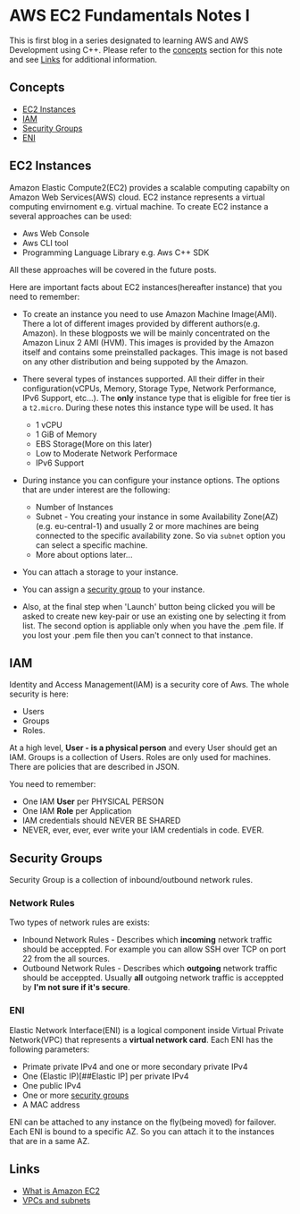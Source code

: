 # AWS EC2 Fundamentals Notes I

This is first blog in a series designated to learning AWS and AWS Development using C++.
Please refer to the [concepts](#Concepts) section for this note and see [Links](#Links)
for additional information.

## Concepts
* [EC2 Instances](#EC2-Instances)
* [IAM](#IAM)
* [Security Groups](#Security-Groups)
* [ENI](#ENI)

## EC2 Instances
Amazon Elastic Compute2(EC2) provides a scalable computing capabilty on Amazon Web Services(AWS) cloud.
EC2 instance represents a virtual computing envirnoment e.g. virtual machine.
To create EC2 instance a several approaches can be used:

* Aws Web Console
* Aws CLI tool
* Programming Language Library e.g. Aws C++ SDK

All these approaches will be covered in the future posts.

Here are important facts about EC2 instances(hereafter instance) that you need to remember:

* To create an instance you need to use Amazon Machine Image(AMI). There a lot of different images 
  provided by different authors(e.g. Amazon). In these blogposts we will be mainly concentrated on
  the Amazon Linux 2 AMI (HVM). This images is provided by the Amazon itself and contains some
  preinstalled packages. This image is not based on any other distribution and being suppoted
  by the Amazon.

* There several types of instances supported. All their differ in their configuration(vCPUs, Memory, Storage Type, Network Performance, IPv6 Support, etc...). The **only** instance type that is eligible for free tier is a `t2.micro`. During these notes this instance type will be used. It has
	* 1 vCPU
	* 1 GiB of Memory
	* EBS Storage(More on this later)
	* Low to Moderate Network Performace
	* IPv6 Support

* During instance you can configure your instance options. The options that are under interest are the following:
	* Number of Instances
	* Subnet - You creating your instance in some Availability Zone(AZ)(e.g. eu-central-1) and usually 2 or more machines are being connected to the specific availability zone. So via `subnet` option you can select a specific machine.
	* More about options later...

* You can attach a storage to your instance.

* You can assign a [security group](##Security-Groups) to your instance.

* Also, at the final step when 'Launch' button being clicked you will be asked to create new key-pair or use an existing one by selecting it from list. The second option is appliable only when you have the .pem file. If you lost your .pem file then you can't connect to that instance.

## IAM
Identity and Access Management(IAM) is a security core of Aws. The whole security is here:
- Users
- Groups
- Roles.

At a high level, **User - is a physical person** and every User should get an IAM. Groups is a collection of Users. Roles are only used for machines.
There are policies that are described in JSON.

You need to remember:
- One IAM **User** per PHYSICAL PERSON
- One IAM **Role** per Application
- IAM credentials should NEVER BE SHARED
- NEVER, ever, ever, ever write your IAM credentials in code. EVER.

## Security Groups
Security Group is a collection of inbound/outbound network rules.

### Network Rules
Two types of network rules are exists:
- Inbound Network Rules - Describes which **incoming** network traffic should be acceppted. For example you can allow SSH over TCP on port 22 from the all sources.
- Outbound Network Rules - Describes which **outgoing** network traffic should be acceppted. Usually **all** outgoing network traffic is acceppted by **I'm not sure if it's secure**.

### ENI
Elastic Network Interface(ENI) is a logical component inside Virtual Private Network(VPC) that represents a **virtual network card**.
Each ENI has the following parameters:
- Primate private IPv4 and one or more secondary private IPv4
- One (Elastic IP)[##Elastic IP] per private IPv4
- One public IPv4
- One or more [security groups](##Security-Groups)
- A MAC address

ENI can be attached to any instance on the fly(being moved) for failover. Each ENI is bound to a specific AZ. So you can attach it to the instances that are in a same AZ.

## Links
- [What is Amazon EC2](https://docs.aws.amazon.com/AWSEC2/latest/UserGuide/concepts.html)
- [VPCs and subnets](https://docs.aws.amazon.com/vpc/latest/userguide/VPC_Subnets.html)

